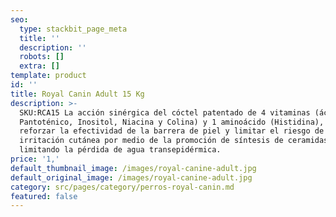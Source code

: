 ```yaml
---
seo:
  type: stackbit_page_meta
  title: ''
  description: ''
  robots: []
  extra: []
template: product
id: ''
title: Royal Canin Adult 15 Kg
description: >-
  SKU:RCA15 La acción sinérgica del cóctel patentado de 4 vitaminas (ácido
  Pantoténico, Inositol, Niacina y Colina) y 1 aminoácido (Histidina), para
  reforzar la efectividad de la barrera de piel y limitar el riesgo de
  irritación cutánea por medio de la promoción de síntesis de ceramidas y
  limitando la pérdida de agua transepidérmica.
price: '1,'
default_thumbnail_image: /images/royal-canine-adult.jpg
default_original_image: /images/royal-canine-adult.jpg
category: src/pages/category/perros-royal-canin.md
featured: false
---
```

